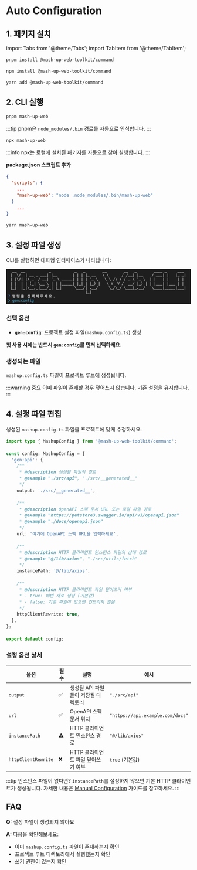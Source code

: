 # Auto Configuration

## 1. 패키지 설치

import Tabs from '@theme/Tabs';
import TabItem from '@theme/TabItem';

<Tabs groupId="package-managers">
  <TabItem value="pnpm1" label="pnpm" default>

```bash
pnpm install @mash-up-web-toolkit/command
```

  </TabItem>
  <TabItem value="npm1" label="npm">

```bash
npm install @mash-up-web-toolkit/command
```

  </TabItem>
  <TabItem value="yarn1" label="yarn">

```bash
yarn add @mash-up-web-toolkit/command
```

  </TabItem>
</Tabs>

## 2. CLI 실행

<Tabs groupId="package-managers">
  <TabItem value="pnpm2" label="pnpm" default>

```bash
pnpm mash-up-web
```

:::tip
pnpm은 `node_modules/.bin` 경로를 자동으로 인식합니다.
:::

  </TabItem>
  <TabItem value="npm2" label="npm">

```bash
npx mash-up-web
```

:::info
npx는 로컬에 설치된 패키지를 자동으로 찾아 실행합니다.
:::

  </TabItem>
  <TabItem value="yarn2" label="yarn">

**package.json 스크립트 추가**

```json
{
  "scripts": {
    ...
    "mash-up-web": "node .node_modules/.bin/mash-up-web"
  }
    ...
}

```

```bash
yarn mash-up-web
```

  </TabItem>
</Tabs>

## 3. 설정 파일 생성

CLI를 실행하면 대화형 인터페이스가 나타납니다:

![Gen Config](./img/mash-up-web-cli-gen-config.png)

### 선택 옵션

- **`gen:config`**: 프로젝트 설정 파일(`mashup.config.ts`) 생성

**첫 사용 시에는 반드시 `gen:config`를 먼저 선택하세요.**

### 생성되는 파일

`mashup.config.ts` 파일이 프로젝트 루트에 생성됩니다.

:::warning 중요
이미 파일이 존재할 경우 덮어쓰지 않습니다. 기존 설정을 유지합니다.
:::

## 4. 설정 파일 편집

생성된 `mashup.config.ts` 파일을 프로젝트에 맞게 수정하세요:

```ts
import type { MashupConfig } from '@mash-up-web-toolkit/command';

const config: MashupConfig = {
  'gen:api': {
    /**
     * @description 생성될 파일의 경로
     * @example "./src/api", "./src/__generated__"
     */
    output: './src/__generated__',

    /**
     * @description OpenAPI 스펙 문서 URL 또는 로컬 파일 경로
     * @example "https://petstore3.swagger.io/api/v3/openapi.json"
     * @example "./docs/openapi.json"
     */
    url: '여기에 OpenAPI 스펙 URL을 입력하세요',

    /**
     * @description HTTP 클라이언트 인스턴스 파일의 상대 경로
     * @example "@/lib/axios", "./src/utils/fetch"
     */
    instancePath: '@/lib/axios',

    /**
     * @description HTTP 클라이언트 파일 덮어쓰기 여부
     * - true: 매번 새로 생성 (기본값)
     * - false: 기존 파일이 있으면 건드리지 않음
     */
    httpClientRewrite: true,
  },
};

export default config;
```

### 설정 옵션 상세

| 옵션                | 필수 | 설명                                | 예시                             |
| ------------------- | ---- | ----------------------------------- | -------------------------------- |
| `output`            | ✅   | 생성될 API 파일들이 저장될 디렉토리 | `"./src/api"`                    |
| `url`               | ✅   | OpenAPI 스펙 문서 위치              | `"https://api.example.com/docs"` |
| `instancePath`      | ⚠️   | HTTP 클라이언트 인스턴스 경로       | `"@/lib/axios"`                  |
| `httpClientRewrite` | ❌   | HTTP 클라이언트 파일 덮어쓰기 여부  | `true` (기본값)                  |

:::tip 인스턴스 파일이 없다면?
`instancePath`를 설정하지 않으면 기본 HTTP 클라이언트가 생성됩니다.
자세한 내용은 [Manual Configuration](./manual-config) 가이드를 참고하세요.
:::

## FAQ

**Q:** 설정 파일이 생성되지 않아요

**A:** 다음을 확인해보세요:

- 이미 `mashup.config.ts` 파일이 존재하는지 확인
- 프로젝트 루트 디렉토리에서 실행했는지 확인
- 쓰기 권한이 있는지 확인

